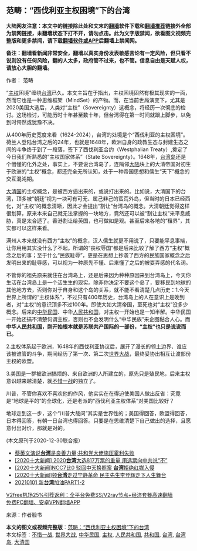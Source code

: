  <h2>范畴：“西伐利亚主权困境”下的台湾</h2> <p class="notice"><b>大陆网友注意：本文中的链接除此处和文末的<a href="https://github.com/bannedbook/fanqiang" >翻墙</a>软件下载和<a href="https://github.com/killgcd/justmysocks/blob/master/README.md">翻墙推荐</a>链接外全部为禁网链接，未翻墙状态下打不开，请勿点击。此为文字版禁闻，欲看图文视频完整版和更多禁闻，请下载<a href="https://github.com/bannedbook/fanqiang">翻墙软件或APP</a>后翻墙上禁闻网。</p><p>备注：翻墙看新闻非常安全，翻墙以真实身份发表敏感言论有一定风险，但只看不说则没有任何风险，翻的人太多，政府管不过来，也不管。信息自由是天赋人权，请放心大胆的翻墙。</b></p>  <div class="entry"> <p>作者： 范畴</p> <p>“<a href="https://www.bannedbook.org/bnews/tag/%E4%B8%BB%E6%9D%83/" class="st_tag internal_tag" rel="tag" title="标签 主权 下的日志">主权</a>困境”缠绕<a href="https://www.bannedbook.org/bnews/tag/%e5%8f%b0%e6%b9%be/" class="st_tag internal_tag" rel="tag" title="标签 台湾 下的日志">台湾</a>已久。本文主旨在于指出，主权困境固然有极其现实的一面，然而它也是一种思维框架（MindSet）的产物。而，在当前世局演变下，尤其是2020美国大选后，人类对“主权”（Sovereignty）这概念，将经历一次彻底的检讨。这场检讨，可能历时十年甚至数十年，但台湾得在第一时间就跟上脚步，以免到时愕然或犹豫不决。</p> <p>从400年历史宽度来看（1624-2024），台湾的处境是个“西伐利亚的主权困境”。荷兰人登陆台湾之后的24年，也就是1648年，欧洲自身的政教生态与封建生态之间的斗争终于到了一段落，签下了西伐利亚合约（Westphalian Treaty）,奠定了今日我们所熟悉的“主权国家体系”（State Sovereignty）。1648年，<a href="https://www.bannedbook.org/bnews/tag/%E5%8F%B0%E6%B9%BE%E5%B2%9B/" class="st_tag internal_tag" rel="tag" title="标签 台湾岛 下的日志">台湾岛</a>还是个懵懂的化外之处，事实上，不要说台湾岛了，连隔邻<span class='wp_keywordlink_affiliate'><a href="https://www.bannedbook.org/" title="大陆" target="_blank">大陆</a></span>块上的大清帝国对初生于欧洲的“主权”概念，都还完全无所认知，处于一种帝国思想和儒生“天下”概念的交互混沌期。</p>  <p><a href="https://www.bannedbook.org/bnews/tag/%e5%a4%a7%e6%b8%85%e5%9b%bd/" class="st_tag internal_tag" rel="tag" title="标签 大清国 下的日志">大清国</a>的主权概念，是被西方逼出来的，或说打出来的。比如说，大清国下的台湾，顶多被“朝廷”视为一块可有可无、属己非己的蛮荒外岛，但当时的日本已经西化，对“主权”的概念清晰，因此才会提出“割让”台湾岛的概念。大清朝廷觉得这样很划算，原来本来自己就无法掌握的一块地方，竟然还可以被“割让主权”来平息威胁，真是太合适了。香港割让给英国，也可做如是观。甚至后来各地的“租界”，其实都可以这样来看。</p> <p>满州人本来就没有西方“主权”的概念，汉人儒生就更不用说了，只要能平息事端，让你用用其实没什么了不起。所谓的“丧权辱国”都是后来比较了解了西方“主权”概念之后的事；至于什么“民族耻辱”，更是在思想上抄袭了西方的民族国家概念之后发明出来的耻辱感，可以视为一种原先不懂、后来懂了之后的被耍弄感的代名词。</p> <p>不管你的祖先原来就住在台湾岛上，还是后来因为种种原因来到台湾岛上，今天你生活在台湾岛上是一个活生生的现实。除非你决定不要这个岛了，要移民到地球的其他地方去，否则你对于自身和这个岛的关系，就不能不看清楚几点历史：1.今天世界上所谓的“主权体系”，不过只有400年历史，台湾岛上的人在意识上是晚到者，对“主权”的意识顶多不过100年。即使大如大清帝国，至死也对“主权”没多少概念。后来的<a href="https://www.bannedbook.org/bnews/tag/%e4%b8%ad%e5%8d%8e%e6%b0%91%e5%9b%bd/" class="st_tag internal_tag" rel="tag" title="标签 中华民国 下的日志">中华民国</a>、中华<a href="https://www.bannedbook.org/bnews/tag/%E4%BA%BA%E6%B0%91%E5%85%B1%E5%92%8C%E5%9B%BD/" class="st_tag internal_tag" rel="tag" title="标签 人民共和国 下的日志">人民共和国</a>，对主权一开始也是一知半解。中华民国一开始还搞不清楚何谓主权，否则也不会发明什么“中华民族”来企图黏合人心。而<strong>中华人民<a href="https://www.bannedbook.org/bnews/tag/%E5%85%B1%E5%92%8C%E5%9B%BD/" class="st_tag internal_tag" rel="tag" title="标签 共和国 下的日志">共和国</a>，刚开始根本就是苏联共产国际的一部份，“主权”也只是说说而已。</strong></p>  <p>2.主权体系起于欧洲，1648年的西伐利亚协议后，展开了漫长的领土边界、谁应该被谁管的斗争，期间经历了第一次、第二次<a href="https://www.bannedbook.org/bnews/tag/%E4%B8%96%E7%95%8C%E5%A4%A7%E6%88%98/" class="st_tag internal_tag" rel="tag" title="标签 世界大战 下的日志">世界大战</a>，最终妥协出相互让渡部份主权的欧盟。</p> <p>3.美国是一群被欧洲搞烦的、来自欧洲的人所建立的，原先只是殖民地，后来主权意识越来越清楚，就<a href="https://www.bannedbook.org/bnews/tag/%E4%B8%8D%E6%83%9C%E4%B8%80%E6%88%98/" class="st_tag internal_tag" rel="tag" title="标签 不惜一战 下的日志">不惜一战</a>的独立了。</p> <p>川普，不管你喜欢不喜欢他的作风，他实实在在得迫使美国人做出反省：究竟是“地球是平的”的全球化，还是老派的“西伐利亚主权体系”对美国比较好？</p>  <p>地球走到这一步，这个“川普大哉问”其实是世界性的；美国得回答，欧盟得回答，日本得回答，有朝一日台湾也得回答。只要是在思维清楚下自己做出的选择，且愿意付出对价，那就是对的。</p> <p>(本文原刊于2020-12-30联合报）</p> <ul class='op-related-articles' title='相关阅读'> <li><a href='https://www.bannedbook.org/bnews/taiwannews/20210102/1459443.html' target='_blank'>蔡英文演说<b>台湾</b>是良善力量;共和党大佬施压霍利失败</a></li> <li><a href='https://www.bannedbook.org/bnews/taiwannews/20210102/1459370.html' target='_blank'>[2020十大新闻] 2020<b>台湾</b>大选817万票的重量 用选票向中共说“不”</a></li> <li><a href='https://www.bannedbook.org/bnews/taiwannews/20210102/1459353.html' target='_blank'>[2020十大新闻]NCC7比0 驳回中天换照案 <b>台湾</b>拒绝红媒入侵</a></li> <li><a href='https://www.bannedbook.org/bnews/taiwannews/20210102/1459342.html' target='_blank'>[2020十大新闻]领<b>台湾</b>走过宁静革命 民主先生李登辉走下人生舞台</a></li> <li><a href='https://www.bannedbook.org/bnews/taiwannews/20210102/1459327.html' target='_blank'>20210101 新<b>台湾</b>加油PART1-2</a></li> </ul> <p class="texttj"> <a href="https://www.bannedbook.org/forum23/topic22702.html" target="_blank">V2free机场25%引荐返利：全平台免费SS/V2ray节点+经济套餐高速翻墙</a><br/> <a href="https://github.com/bannedbook/fanqiang/wiki/%E7%A6%81%E9%97%BB%E7%BD%91%E5%AE%89%E5%8D%93%E7%BF%BB%E5%A2%99%E6%96%B0%E9%97%BBAPP" target="_blank">免费PC翻墙、安卓VPN翻墙APP</a></p><p> 来源：作者脸书 </p> <a name='sharetosocial'></a>       <div><b>本文的图文或视频完整版</b>：<a href='https://www.bannedbook.org/bnews/comments/20210102/1459498.html'>范畴：“西伐利亚主权困境”下的台湾</a></div>  </div><!--END ENTRY--> <div class="postfooter"> <div>本文标签：<a href="https://www.bannedbook.org/bnews/tag/%E4%B8%8D%E6%83%9C%E4%B8%80%E6%88%98/" rel="tag">不惜一战</a>, <a href="https://www.bannedbook.org/bnews/tag/%E4%B8%96%E7%95%8C%E5%A4%A7%E6%88%98/" rel="tag">世界大战</a>, <a href="https://www.bannedbook.org/bnews/tag/%e4%b8%ad%e5%8d%8e%e6%b0%91%e5%9b%bd/" rel="tag">中华民国</a>, <a href="https://www.bannedbook.org/bnews/tag/%E4%B8%BB%E6%9D%83/" rel="tag">主权</a>, <a href="https://www.bannedbook.org/bnews/tag/%E4%BA%BA%E6%B0%91%E5%85%B1%E5%92%8C%E5%9B%BD/" rel="tag">人民共和国</a>, <a href="https://www.bannedbook.org/bnews/tag/%E5%85%B1%E5%92%8C%E5%9B%BD/" rel="tag">共和国</a>, <a href="https://www.bannedbook.org/bnews/tag/%e5%8f%b0%e6%b9%be/" rel="tag">台湾</a>, <a href="https://www.bannedbook.org/bnews/tag/%E5%8F%B0%E6%B9%BE%E5%B2%9B/" rel="tag">台湾岛</a>, <a href="https://www.bannedbook.org/bnews/tag/%e5%a4%a7%e6%b8%85%e5%9b%bd/" rel="tag">大清国</a></div>  </div><!--END POSTFOOTER--> 
